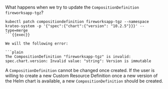 
What happens when we try to update the `CompositionDefinition` `fireworksapp-tgz`?

```plain
kubectl patch compositiondefinition fireworksapp-tgz --namespace krateo-system -p '{"spec":{"chart":{"version": "10.2.5"}}}' --type=merge
```{{exec}}

We will the following error:

```plain
The CompositionDefinition "fireworksapp-tgz" is invalid: spec.chart.version: Invalid value: "string": Version is immutable
```

A `CompositionDefinition` cannot be changed once created. If the user is willing to create a new Custom Resource Definition once a new version of the Helm chart is available, a new `CompositionDefinition` should be created.
